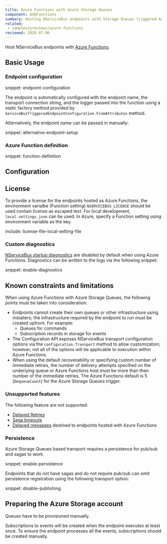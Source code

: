 ```yaml
---
title: Azure Functions with Azure Storage Queues
component: ASQFunctions
summary: Hosting NServiceBus endpoints with Storage Queues triggered Azure Functions
related:
 - samples/previews/azure-functions
reviewed: 2020-07-06
---
```


Host NServiceBus endpoints with [Azure Functions](https://docs.microsoft.com/en-us/azure/azure-functions/).

## Basic Usage

### Endpoint configuration

snippet: endpoint-configuration

The endpoint is automatically configured with the endpoint name, the transport connection string, and the logger passed into the function using a static factory method provided by `ServiceBusTriggeredEndpointConfiguration.FromAttributes` method.

Alternatively, the endpoint name can be passed in manually:

snippet: alternative-endpoint-setup

### Azure Function definition

snippet: function-definition

## Configuration

## License

To provide a license for the endpoints hosted as Azure Functions, the environment varialbe (Function setting) `NSERVICEBUS_LICENSE` should be used contain license as escaped text.
For local development, `local.settings.json` can be used. In Azure, specify a Function setting using environment variable as the key.

include: license-file-local-setting-file

### Custom diagnostics

[NServiceBus startup diagnostics](nservicebus/hosting/startup-diagnostics.md) are disabled by default when using Azure Functions. Diagnostics can be written to the logs via the following snippet:

snippet: enable-diagnostics

## Known constraints and limitations

When using Azure Functions with Azure Storage Queues, the following points must be taken into consideration:

- Endpoints cannot create their own queues or other infrastructure using installers; the infrastructure required by the endpoint to run must be created upfront. For example:
  - Queues for commands
  - Subscription records in storage for events
- The Configuration API exposes NServiceBus transport configuration options via the `configuration.Transport` method to allow customization; however, not all of the options will be applicable to execution within Azure Functions.
- When using the default recoverability or specifying custom number of immediate retries, the number of delivery attempts specified on the underlying queue or Azure Functions host must be more than then number of the immediate retries. The Azure Functions default is 5 (`DequeueCount`) for the Azure Storage Queues trigger.

### Unsupported features

The following feature are not supported:
  - [Delayed Retries](nservicebus/recoverability#delayed-retries)
  - [Saga timeouts](nservicebus/sagas/timeouts)
  - [Delayed messages](transports/azure-storage-queues/delayed-delivery) destined to endpoints hosted with Azure Functions

### Persistence

Azure Storage Queues based transport requires a persistence for pub/sub and sagas to work.

snippet: enable-persistence

Endpoints that do not have sagas and do not require pub/sub can omit persistence registration using the following transport option:

snippet: disable-publishing

## Preparing the Azure Storage account

Queues have to be provisioned manually.

Subscriptions to events will be created when the endpoint executes at least once. To ensure the endpoint processes all the events, subscriptions should be created manually.